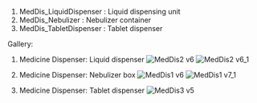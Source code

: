 1. MedDis_LiquidDispenser : Liquid dispensing unit
2. MedDis_Nebulizer : Nebulizer container
3. MedDis_TabletDispenser : Tablet dispenser

Gallery:

1) Medicine Dispenser: Liquid dispenser
![MedDis2 v6](https://github.com/NagaNishkala/Baymax-ing/assets/67292446/68d9e09e-9ac9-4413-8e97-f033c047ab9b)
![MedDis2 v6_1](https://github.com/NagaNishkala/Baymax-ing/assets/67292446/02a85bf7-8174-4955-84f0-dabd3171a937)

2) Medicine Dispenser: Nebulizer box
![MedDis1 v6](https://github.com/NagaNishkala/Baymax-ing/assets/67292446/2e2ba480-e1d6-46f5-b8fd-65da7c4ba63d)
![MedDis1 v7_1](https://github.com/NagaNishkala/Baymax-ing/assets/67292446/bf5c8c98-16c8-4940-acff-1590c4411f9e)

3) Medicine Dispenser: Tablet dispenser
![MedDis3 v5](https://github.com/NagaNishkala/Baymax-ing/assets/67292446/e11d4b53-b812-4c6f-a4b4-4cbf56e04a6d)
